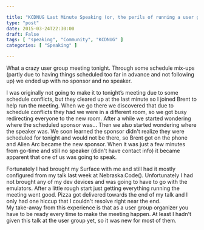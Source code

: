 ```yaml
---

title: "KCDNUG Last Minute Speaking (or, the perils of running a user group)"
type: "post"
date: 2015-03-24T22:30:00
draft: False
tags: [ "speaking", "Community", "KCDNUG" ]
categories: [ "Speaking" ]

---
```


<p>What a crazy user group meeting tonight. Through some schedule mix-ups (partly due to having things scheduled too far in advance and not following up) we ended up with no sponsor and no speaker.   <br /></p>  <p>I was originally not going to make it to tonight’s meeting due to some schedule conflicts, but they cleared up at the last minute so I joined Brent to help run the meeting. When we go there we discovered that due to schedule conflicts they had we were in a different room, so we got busy redirecting everyone to the new room. After a while we started wondering where the scheduled sponsor was... Then we also started wondering where the speaker was. We soon learned the sponsor didn't realize they were scheduled for tonight and would not be there, so Brent got on the phone and Alien Arc became the new sponsor. When it was just a few minutes from go-time and still no speaker (didn't have contact info) it became apparent that one of us was going to speak.    <br /></p>  <p>Fortunately I had brought my Surface with me and still had it mostly configured from my talk last week at Nebraska.Code(). Unfortunately I had not brought any of my dev devices and was going to have to go with the emulators. After a little rough start just getting everything running the meeting went good. Pizza got delivered towards the end of my talk and I only had one hiccup that I couldn't resolve right near the end.   <br />My take-away from this experience is that as a user group organizer you have to be ready every time to make the meeting happen. At least I hadn't given this talk at the user group yet, so it was new for most of them.</p>
